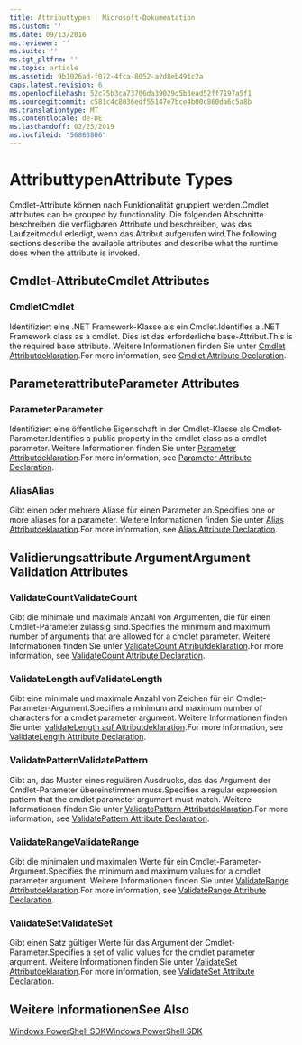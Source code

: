 ```yaml
---
title: Attributtypen | Microsoft-Dokumentation
ms.custom: ''
ms.date: 09/13/2016
ms.reviewer: ''
ms.suite: ''
ms.tgt_pltfrm: ''
ms.topic: article
ms.assetid: 9b1026ad-f072-4fca-8052-a2d8eb491c2a
caps.latest.revision: 6
ms.openlocfilehash: 52c75b3ca73706da39029d5b3ead52ff7197a5f1
ms.sourcegitcommit: c581c4c8036edf55147e7bce4b00c860da6c5a8b
ms.translationtype: MT
ms.contentlocale: de-DE
ms.lasthandoff: 02/25/2019
ms.locfileid: "56863806"
---
```

# <a name="attribute-types"></a><span data-ttu-id="be44c-102">Attributtypen</span><span class="sxs-lookup"><span data-stu-id="be44c-102">Attribute Types</span></span>

<span data-ttu-id="be44c-103">Cmdlet-Attribute können nach Funktionalität gruppiert werden.</span><span class="sxs-lookup"><span data-stu-id="be44c-103">Cmdlet attributes can be grouped by functionality.</span></span>
<span data-ttu-id="be44c-104">Die folgenden Abschnitte beschreiben die verfügbaren Attribute und beschreiben, was das Laufzeitmodul erledigt, wenn das Attribut aufgerufen wird.</span><span class="sxs-lookup"><span data-stu-id="be44c-104">The following sections describe the available attributes and describe what the runtime does when the attribute is invoked.</span></span>

## <a name="cmdlet-attributes"></a><span data-ttu-id="be44c-105">Cmdlet-Attribute</span><span class="sxs-lookup"><span data-stu-id="be44c-105">Cmdlet Attributes</span></span>

### <a name="cmdlet"></a><span data-ttu-id="be44c-106">Cmdlet</span><span class="sxs-lookup"><span data-stu-id="be44c-106">Cmdlet</span></span>

<span data-ttu-id="be44c-107">Identifiziert eine .NET Framework-Klasse als ein Cmdlet.</span><span class="sxs-lookup"><span data-stu-id="be44c-107">Identifies a .NET Framework class as a cmdlet.</span></span>
<span data-ttu-id="be44c-108">Dies ist das erforderliche base-Attribut.</span><span class="sxs-lookup"><span data-stu-id="be44c-108">This is the required base attribute.</span></span>
<span data-ttu-id="be44c-109">Weitere Informationen finden Sie unter [Cmdlet Attributdeklaration](./cmdlet-attribute-declaration.md).</span><span class="sxs-lookup"><span data-stu-id="be44c-109">For more information, see [Cmdlet Attribute Declaration](./cmdlet-attribute-declaration.md).</span></span>

## <a name="parameter-attributes"></a><span data-ttu-id="be44c-110">Parameterattribute</span><span class="sxs-lookup"><span data-stu-id="be44c-110">Parameter Attributes</span></span>

### <a name="parameter"></a><span data-ttu-id="be44c-111">Parameter</span><span class="sxs-lookup"><span data-stu-id="be44c-111">Parameter</span></span>

<span data-ttu-id="be44c-112">Identifiziert eine öffentliche Eigenschaft in der Cmdlet-Klasse als Cmdlet-Parameter.</span><span class="sxs-lookup"><span data-stu-id="be44c-112">Identifies a public property in the cmdlet class as a cmdlet parameter.</span></span>
<span data-ttu-id="be44c-113">Weitere Informationen finden Sie unter [Parameter Attributdeklaration](./parameter-attribute-declaration.md).</span><span class="sxs-lookup"><span data-stu-id="be44c-113">For more information, see [Parameter Attribute Declaration](./parameter-attribute-declaration.md).</span></span>

### <a name="alias"></a><span data-ttu-id="be44c-114">Alias</span><span class="sxs-lookup"><span data-stu-id="be44c-114">Alias</span></span>

<span data-ttu-id="be44c-115">Gibt einen oder mehrere Aliase für einen Parameter an.</span><span class="sxs-lookup"><span data-stu-id="be44c-115">Specifies one or more aliases for a parameter.</span></span>
<span data-ttu-id="be44c-116">Weitere Informationen finden Sie unter [Alias Attributdeklaration](./alias-attribute-declaration.md).</span><span class="sxs-lookup"><span data-stu-id="be44c-116">For more information, see [Alias Attribute Declaration](./alias-attribute-declaration.md).</span></span>

## <a name="argument-validation-attributes"></a><span data-ttu-id="be44c-117">Validierungsattribute Argument</span><span class="sxs-lookup"><span data-stu-id="be44c-117">Argument Validation Attributes</span></span>

### <a name="validatecount"></a><span data-ttu-id="be44c-118">ValidateCount</span><span class="sxs-lookup"><span data-stu-id="be44c-118">ValidateCount</span></span>

<span data-ttu-id="be44c-119">Gibt die minimale und maximale Anzahl von Argumenten, die für einen Cmdlet-Parameter zulässig sind.</span><span class="sxs-lookup"><span data-stu-id="be44c-119">Specifies the minimum and maximum number of arguments that are allowed for a cmdlet parameter.</span></span>
<span data-ttu-id="be44c-120">Weitere Informationen finden Sie unter [ValidateCount Attributdeklaration](./validatecount-attribute-declaration.md).</span><span class="sxs-lookup"><span data-stu-id="be44c-120">For more information, see [ValidateCount Attribute Declaration](./validatecount-attribute-declaration.md).</span></span>

### <a name="validatelength"></a><span data-ttu-id="be44c-121">ValidateLength auf</span><span class="sxs-lookup"><span data-stu-id="be44c-121">ValidateLength</span></span>

<span data-ttu-id="be44c-122">Gibt eine minimale und maximale Anzahl von Zeichen für ein Cmdlet-Parameter-Argument.</span><span class="sxs-lookup"><span data-stu-id="be44c-122">Specifies a minimum and maximum number of characters for a cmdlet parameter argument.</span></span>
<span data-ttu-id="be44c-123">Weitere Informationen finden Sie unter [validateLength auf Attributdeklaration](./validatelength-attribute-declaration.md).</span><span class="sxs-lookup"><span data-stu-id="be44c-123">For more information, see [ValidateLength Attribute Declaration](./validatelength-attribute-declaration.md).</span></span>

### <a name="validatepattern"></a><span data-ttu-id="be44c-124">ValidatePattern</span><span class="sxs-lookup"><span data-stu-id="be44c-124">ValidatePattern</span></span>

<span data-ttu-id="be44c-125">Gibt an, das Muster eines regulären Ausdrucks, das das Argument der Cmdlet-Parameter übereinstimmen muss.</span><span class="sxs-lookup"><span data-stu-id="be44c-125">Specifies a regular expression pattern that the cmdlet parameter argument must match.</span></span>
<span data-ttu-id="be44c-126">Weitere Informationen finden Sie unter [ValidatePattern Attributdeklaration](./validatepattern-attribute-declaration.md).</span><span class="sxs-lookup"><span data-stu-id="be44c-126">For more information, see [ValidatePattern Attribute Declaration](./validatepattern-attribute-declaration.md).</span></span>

### <a name="validaterange"></a><span data-ttu-id="be44c-127">ValidateRange</span><span class="sxs-lookup"><span data-stu-id="be44c-127">ValidateRange</span></span>

<span data-ttu-id="be44c-128">Gibt die minimalen und maximalen Werte für ein Cmdlet-Parameter-Argument.</span><span class="sxs-lookup"><span data-stu-id="be44c-128">Specifies the minimum and maximum values for a cmdlet parameter argument.</span></span>
<span data-ttu-id="be44c-129">Weitere Informationen finden Sie unter [ValidateRange Attributdeklaration](./validaterange-attribute-declaration.md).</span><span class="sxs-lookup"><span data-stu-id="be44c-129">For more information, see [ValidateRange Attribute Declaration](./validaterange-attribute-declaration.md).</span></span>

### <a name="validateset"></a><span data-ttu-id="be44c-130">ValidateSet</span><span class="sxs-lookup"><span data-stu-id="be44c-130">ValidateSet</span></span>

<span data-ttu-id="be44c-131">Gibt einen Satz gültiger Werte für das Argument der Cmdlet-Parameter.</span><span class="sxs-lookup"><span data-stu-id="be44c-131">Specifies a set of valid values for the cmdlet parameter argument.</span></span>
<span data-ttu-id="be44c-132">Weitere Informationen finden Sie unter [ValidateSet Attributdeklaration](./validateset-attribute-declaration.md).</span><span class="sxs-lookup"><span data-stu-id="be44c-132">For more information, see [ValidateSet Attribute Declaration](./validateset-attribute-declaration.md).</span></span>

## <a name="see-also"></a><span data-ttu-id="be44c-133">Weitere Informationen</span><span class="sxs-lookup"><span data-stu-id="be44c-133">See Also</span></span>

[<span data-ttu-id="be44c-134">Windows PowerShell SDK</span><span class="sxs-lookup"><span data-stu-id="be44c-134">Windows PowerShell SDK</span></span>](../windows-powershell-reference.md)
